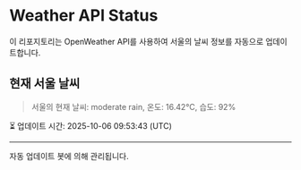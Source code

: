
# Weather API Status

이 리포지토리는 OpenWeather API를 사용하여 서울의 날씨 정보를 자동으로 업데이트합니다.

## 현재 서울 날씨
> 서울의 현재 날씨: moderate rain, 온도: 16.42°C, 습도: 92%

⏳ 업데이트 시간: 2025-10-06 09:53:43 (UTC)

---
자동 업데이트 봇에 의해 관리됩니다.
